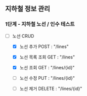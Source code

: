 ## 지하철 정보 관리
### 1단계 - 지하철 노선 / 인수 테스트
- [ ] 노선 CRUD
    - [x] 노선 추가 POST : "/lines"
    - [x] 노선 목록 조회 GET : "/lines"
    - [x] 노선 조회 GET : "/lines/{id}"
    - [ ] 노선 수정 PUT : "/lines/{id}"
    - [ ] 노선 제거 DELETE : "/lines/{id}"
    
    